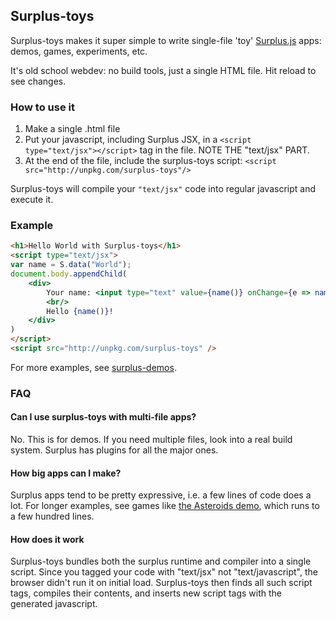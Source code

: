 ## Surplus-toys
Surplus-toys makes it super simple to write single-file 'toy' [Surplus.js](https://github.com/adamhaile/surplus) apps: demos, games, experiments, etc.  

It's old school webdev: no build tools, just a single HTML file.  Hit reload to see changes.

### How to use it

1. Make a single .html file
2. Put your javascript, including Surplus JSX, in a `<script type="text/jsx"></script>` tag in the file.  NOTE THE "text/jsx" PART.
3. At the end of the file, include the surplus-toys script: `<script src="http://unpkg.com/surplus-toys"/>`

Surplus-toys will compile your `"text/jsx"` code into regular javascript and execute it.

### Example

```html
<h1>Hello World with Surplus-toys</h1>
<script type="text/jsx">
var name = S.data("World");
document.body.appendChild(
    <div>
        Your name: <input type="text" value={name()} onChange={e => name(e.target.value)} />
        <br/>
        Hello {name()}!
    </div>
)
</script>
<script src="http://unpkg.com/surplus-toys" />
```
For more examples, see [surplus-demos](https://github.com/adamhaile/surplus-demos).

### FAQ

#### Can I use surplus-toys with multi-file apps?

No.  This is for demos.  If you need multiple files, look into a real build system.  Surplus has plugins for all the major ones.

#### How big apps can I make?

Surplus apps tend to be pretty expressive, i.e. a few lines of code does a lot.  For longer examples, see games like [the Asteroids demo](https://github.com/surplus-demos/asteroids.html), which runs to a few hundred lines.

#### How does it work

Surplus-toys bundles both the surplus runtime and compiler into a single script.  Since you tagged your code with "text/jsx" not "text/javascript", the browser didn't run it on initial load.  Surplus-toys then finds all such script tags, compiles their contents, and inserts new script tags with the generated javascript.